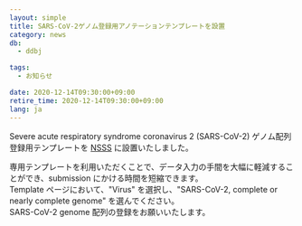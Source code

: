 ```yaml
---
layout: simple
title: SARS-CoV-2ゲノム登録用アノテーションテンプレートを設置
category: news
db:
  - ddbj

tags:
  - お知らせ

date: 2020-12-14T09:30:00+09:00
retire_time: 2020-12-14T09:30:00+09:00
lang: ja
---
```


Severe acute respiratory syndrome coronavirus 2 (SARS-CoV-2) ゲノム配列登録用テンプレートを [NSSS](/ddbj/websub.html) に設置いたしました。

専用テンプレートを利用いただくことで、データ入力の手間を大幅に軽減することができ、submission にかける時間を短縮できます。    
Template ページにおいて、"Virus" を選択し、"SARS-CoV-2, complete or nearly complete genome" を選んでください。    
SARS-CoV-2 genome 配列の登録をお願いいたします。
